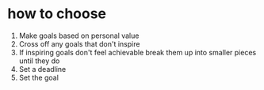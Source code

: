 # how to choose
  1. Make goals based on personal value
  2. Cross off any goals that don't inspire 
  3. If inspiring goals don't feel achievable break them up into smaller pieces until they do
  4. Set a deadline
  5. Set the goal